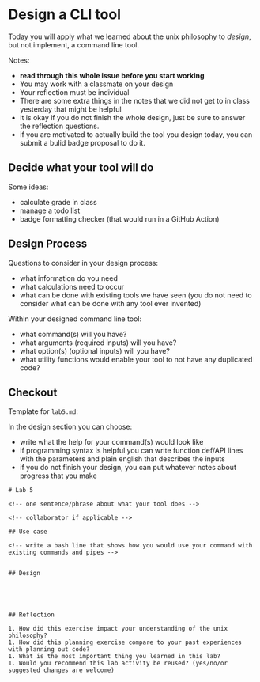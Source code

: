 # Design a CLI tool 

Today you will apply what we learned about the unix philosophy to *design*, but not implement, a command line tool. 

Notes: 
- **read through this whole issue before you start working**
- You may work with a classmate on your design
- Your reflection must be individual
- There are some extra things in the notes that we did not get to in class yesterday that might be helpful
- it is okay if you do not finish the whole design, just be sure to answer the reflection questions.
- if you are motivated to actually build the tool you design today, you can submit a bulid badge proposal to do it. 

## Decide what your tool will do

Some ideas: 
- calculate grade in class
- manage a todo list
- badge formatting checker (that would run in a GitHub Action)



## Design Process

Questions to consider in your design process: 
- what information do you need
- what calculations need to occur
- what can be done with existing tools we have seen (you do not need to consider what can be done with any tool ever invented)

Within your designed command line tool: 
- what command(s) will you have?
- what arguments (required inputs) will you have?
- what option(s) (optional inputs) will you have? 
- what utility functions would enable your tool to not have any duplicated code? 


## Checkout

Template for `lab5.md`:

In the design section you can choose:
- write what the help for your command(s) would look like
- if programming syntax is helpful you can write function def/API lines with the parameters and plain english that describes the inputs
- if you do not finish your design, you can put whatever notes about progress that you make

```
# Lab 5 

<!-- one sentence/phrase about what your tool does -->

<!-- collaborator if applicable -->

## Use case

<!-- write a bash line that shows how you would use your command with existing commands and pipes -->


## Design





## Reflection

1. How did this exercise impact your understanding of the unix philosophy?
1. How did this planning exercise compare to your past experiences with planning out code? 
1. What is the most important thing you learned in this lab? 
1. Would you recommend this lab activity be reused? (yes/no/or suggested changes are welcome)

```

